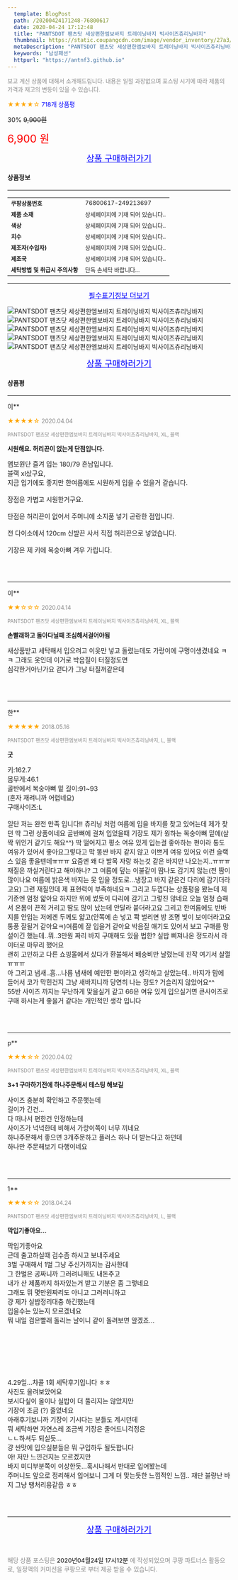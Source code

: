 ```yaml
---
  template: BlogPost
  path: /20200424171248-76800617
  date: 2020-04-24 17:12:48
  title: "PANTSDOT 팬츠닷 세상편한엠보바지 트레이닝바지 빅사이즈츄리닝바지"
  thumbnail: https://static.coupangcdn.com/image/vendor_inventory/27a3/72030798d66594b7f5ad6e38eb5f9a622f557af243c70b97cb79290d5f6f.jpg
  metaDescription: "PANTSDOT 팬츠닷 세상편한엠보바지 트레이닝바지 빅사이즈츄리닝바지,남성패션"
  keywords: "남성패션"
  httpurl: "https://antnf3.github.io"
---
```

  
<span style="color: #888;font-size:0.8rem">보고 계신 상품에 대해서 소개해드립니다.
내용은 일절 과장없으며 포스팅 시기에 따라 제품의 가격과 재고의 변동이 있을 수 있습니다.</span>
  
<span style="color: orange;">★★★★☆</span> <span style="color: blue;font-size: 0.85rem;">718개 상품평</span>

<span style="font-size: 0.9rem">30%</span> <span style="font-size: 0.9rem">~~9,900원~~</span>

<span style="color: red;font-size: 1.5rem;">6,900 원</span>



<p align="center"><a href="http://me2.do/5ba8EiT1" style="font-size: 1.2rem; color: blue;">상품 구매하러가기</a></p>

#### 상품정보

---

|                  |                       |
| ---------------- | --------------------- |
| **<span style="font-size:0.8rem;">쿠팡상품번호</span>** | <span style="font-size:0.8rem;">76800617-249213697</span> |
| **<span style="font-size:0.8rem;">제품 소재</span>**    | <span style="font-size:0.8rem;">상세페이지에 기재 되어 있습니다..</span>        |
| **<span style="font-size:0.8rem;">색상</span>**    | <span style="font-size:0.8rem;">상세페이지에 기재 되어 있습니다..</span>        |
| **<span style="font-size:0.8rem;">치수</span>**    | <span style="font-size:0.8rem;">상세페이지에 기재 되어 있습니다..</span>        |
| **<span style="font-size:0.8rem;">제조자(수입자)</span>**    | <span style="font-size:0.8rem;">상세페이지에 기재 되어 있습니다..</span>        |
| **<span style="font-size:0.8rem;">제조국</span>**    | <span style="font-size:0.8rem;">상세페이지에 기재 되어 있습니다..</span>        |
| **<span style="font-size:0.8rem;">세탁방법 및 취급시 주의사항</span>**    | <span style="font-size:0.8rem;">단독 손세탁 바랍니다...</span>        |




---

<p align="center"><a href="http://me2.do/5ba8EiT1" style="font-size: 1rem; color: blue;">필수표기정보 더보기</a></p>

![PANTSDOT 팬츠닷 세상편한엠보바지 트레이닝바지 빅사이즈츄리닝바지](http://thumbnail8.coupangcdn.com/thumbnails/remote/q89/image/vendor_inventory/3d5a/0e312ee1bc5d5cc95f39b3dfe293fcb49256e070cdfc0f47ac5e246e9669.jpg)
![PANTSDOT 팬츠닷 세상편한엠보바지 트레이닝바지 빅사이즈츄리닝바지](http://thumbnail10.coupangcdn.com/thumbnails/remote/q89/image/vendor_inventory/e6e4/223da3c9d0927a6a16a5444d514486b33fc208345c8bfd37a9216a95e187.jpg)
![PANTSDOT 팬츠닷 세상편한엠보바지 트레이닝바지 빅사이즈츄리닝바지](http://thumbnail9.coupangcdn.com/thumbnails/remote/q89/image/vendor_inventory/c95b/3815895a73143a6b3d1a73a51b1da7a6ecb2e5d865e626ff1c6a05dfc7e0.jpg)
![PANTSDOT 팬츠닷 세상편한엠보바지 트레이닝바지 빅사이즈츄리닝바지](http://thumbnail10.coupangcdn.com/thumbnails/remote/q89/image/vendor_inventory/7e8b/8d7831fb81c332c9432ac5c895d7bab12cf0b1e238e7ae87b589e0d40892.jpg)
![PANTSDOT 팬츠닷 세상편한엠보바지 트레이닝바지 빅사이즈츄리닝바지](http://thumbnail7.coupangcdn.com/thumbnails/remote/q89/image/vendor_inventory/e513/837e518ca876821dfcecb656283f4cb04af026f71118c239f190238b3bf4.jpg)

<p align="center"><a href="http://me2.do/5ba8EiT1" style="font-size: 1.2rem; color: blue;">상품 구매하러가기</a></p>

#### 상품평
  
---
  
이**
    
<span style="color: orange;">★★★★☆</span> <span style="font-size:0.8rem;color: #888;">2020.04.04</span>
    
<span style="color: #888;font-size:0.7rem">PANTSDOT 팬츠닷 세상편한엠보바지 트레이닝바지 빅사이즈츄리닝바지, XL, 블랙</span>
    
<span style="font-size:0.85rem">**시원해요. 허리끈이 없는게 단점입니다.**</span>
    
<span style="font-size: 0.9rem;">앰보원단 즐겨 입는 180/79 흔남입니다.<br/>블랙 xl샀구요,<br/>지금 입기에도 좋지만 한여름에도 시원하게 입을 수 있을거 같습니다.<br/><br/>장점은 가볍고 시원한거구요.<br/><br/>단점은 허리끈이 없어서 주머니에 소지품 넣기 곤란한 점입니다.<br/><br/>전 다이소에서 120cm 신발끈 사서 직접 허리끈으로 넣었습니다.<br/><br/>기장은 제 키에 복숭아뼈 겨우 가립니다.</span>
    
<br>
<br>

---
  
이**
    
<span style="color: orange;">★★☆☆☆</span> <span style="font-size:0.8rem;color: #888;">2020.04.14</span>
    
<span style="color: #888;font-size:0.7rem">PANTSDOT 팬츠닷 세상편한엠보바지 트레이닝바지 빅사이즈츄리닝바지, XL, 블랙</span>
    
<span style="font-size:0.85rem">**손빨래하고 돌아다닐때 조심해서걸어야됨**</span>
    
<span style="font-size: 0.9rem;">새상품받고 세탁해서 입으려고 이옷만 넣고 돌렸는데도 가랑이에 구멍이생겼네요 ㅋㅋ 그래도 옷인데 이거로 박음질이 터질정도면 <br/>심각한거아닌가요 걷다가 그냥 터질꺼같은데</span>
    
<br>
<br>

---
  
한**
    
<span style="color: orange;">★★★★★</span> <span style="font-size:0.8rem;color: #888;">2018.05.16</span>
    
<span style="color: #888;font-size:0.7rem">PANTSDOT 팬츠닷 세상편한엠보바지 트레이닝바지 빅사이즈츄리닝바지, L, 블랙</span>
    
<span style="font-size:0.85rem">**굿**</span>
    
<span style="font-size: 0.9rem;">키:162.7<br/>몸무게:46.1<br/>골반에서 복숭아뼈 밑 길이:91~93<br/>(혼자 재려니까 어렵네요)<br/>구매사이즈:L<br/><br/>일단 저는 완전 만족 입니다!! 츄리닝 처럼 여름에 입을 바지를 찾고 있어는데 제가 찾던 딱 그런 상품이네요 골반뼈에 걸쳐 입었을때 기장도 제가 원하는 복숭아뼈 밑에(살짝 위인거 같기도 해요^^) 딱 떨어지고 평소 여유 있게 입는걸 좋아하는 편이라 통도 여유가 있어서 좋아요그렇다고 막 똥싼 바지 같지 않고 이쁘게 여유 있어요 이런 슬랙스 있음 좋을텐데ㅠㅠㅠ 요즘엔 왜 다 발목 자랑 하는것 같은 바지만 나오는지..ㅠㅠㅠ<br/>재질은 까실거린다고 해야하나? 그 여름에 덮는 이불같이 땀나도 감기지 않는(전 땀이 많이나요 여름에 밝은색 바지는 못 입을 정도로...냉장고 바지 같은건 다리에 감기더라고요) 그런 재질인데 제 표현력이 부족하네요ㅋ 그리고 두껍다는 상품평을 봤는데 제 기준엔 엄청 얇아요 하지만 위에 썼듯이 다리에 감기고 그렇진 않네요 오늘 엄청 습해서 온몸이 끈적 거리고 땀도 많이 났는데 안달라 붙더라고요 그리고 한여름에도 반바지를 안입는 저에겐 두께도 얇고(안쪽에 손 넣고 쫙 벌리면 방 조명 빛이 보이더라고요 통풍 잘될거 같아요ㅋ)여름에 잘 입을거 같아요 박음질 얘기도 있어서 보고 구매를 망설이긴 했는데..뭐..3만원 짜리 바지 구매해도 있을 법한? 실밥 삐져나온 정도라서 라이터로 마무리 했어요<br/>괜히 고민하고 다른 쇼핑몰에서 샀다가 환불해서 배송비만 날렸는데 진작 여기서 살껄ㅠㅠㅠ <br/>아 그리고 냄새..흠...나름 냄새에 예민한 편이라고 생각하고 살았는데.. 바지가 맘에 들어서 코가 막힌건지 그냥 새바지니까 당연히 나는 정도? 거슬리지 않았어요^^<br/>55반 사이즈 까지는 무난하게 맞을실거 같고 66은 여유 있게 입으실거면 큰사이즈로 구매 하시는게 좋을거 같다는 개인적인 생각 입니다</span>
    
<br>
<br>

---
  
p**
    
<span style="color: orange;">★★★☆☆</span> <span style="font-size:0.8rem;color: #888;">2020.04.02</span>
    
<span style="color: #888;font-size:0.7rem">PANTSDOT 팬츠닷 세상편한엠보바지 트레이닝바지 빅사이즈츄리닝바지, XL, 블랙</span>
    
<span style="font-size:0.85rem">**3+1 구마하기전에 하나주문해서 테스팅 해보길**</span>
    
<span style="font-size: 0.9rem;">사이즈 충분히 확인하고 주문햇는데<br/>길이가 긴건...<br/>다 떠나서 편한건 인정하는데 <br/>사이즈가 넉넉한데 비해서 가랑이쪽이 너무 끼네요<br/>하나주문해서 좋으면 3개주문하고 플러스 하나 더 받는다고 하던데<br/>하나만 주문해보기 다행이네요</span>
    
<br>
<br>

---
  
1**
    
<span style="color: orange;">★★★☆☆</span> <span style="font-size:0.8rem;color: #888;">2018.04.24</span>
    
<span style="color: #888;font-size:0.7rem">PANTSDOT 팬츠닷 세상편한엠보바지 트레이닝바지 빅사이즈츄리닝바지, L, 블랙</span>
    
<span style="font-size:0.85rem">**막입기좋아요...**</span>
    
<span style="font-size: 0.9rem;">막입기좋아요<br/>근데 출고하실때 검수좀 하시고 보내주세요<br/>3벌 구매해서 1벌 그냥 주신거까지는 감사한데<br/>그 한벌은 공짜니까 그러려니해도 내돈주고<br/>내가 산 제품까지 하자있는거 받고 기분은 좀 그렇네요<br/>그래도 뭐 몇만원짜리도 아니고 그러려니하고<br/>걍 제가 실밥정리대충 하긴했는데 <br/>입을수는 있는지 모르겠네요<br/>뭐 내일 검은빨래 돌리는 날이니 같이 돌려보면 알겠죠...<br/><br/><br/><br/><br/><br/><br/><br/>4.29일...챠콜 1회 세탁후기입니다 ㅎㅎ<br/>사진도 올려보았어요<br/>보시다싶이 올이나 실밥이 더 풀리지는 않았지만<br/>기장이 조금 (?)  줄었네요<br/>아래후기보니까 기장이 기시다는 분들도 계시던데<br/>뭐 세탁하면 자연스레 조금씩 기장은 줄어드니걱정은<br/>ㄴㄴ하셔두 되실듯...<br/>걍 싼맛에 입으실분들은 뭐 구입하두 될듯합니다<br/>아!  저만 느낀건지는 모르겠지만<br/>바지 미디부분쪽이 이상한듯...혹시나해서 반대로 입어봤는데<br/>주머니도 앞으로 정리해서 입어보니 그게  더 맞는듯한 느낌적인 느낌.. 재단 불량난 바지 그냥 땡처리용같음 ㅎㅎ</span>
    
<br>
<br>


  
---
  
<p align="center"><a href="http://me2.do/5ba8EiT1" style="font-size: 1.2rem; color: blue;">상품 구매하러가기</a></p>
  
<br>
  
<span style="font-size: 0.85rem; color: #888;">해당 상품 포스팅은 <span style="color: #000;"> 2020년04월24일 17시12분 </span> 에 작성되었으며 쿠팡 파트너스 활동으로, 일정액의 커미션을 쿠팡으로 부터 제공 받을 수 있습니다.</span>